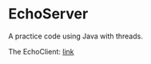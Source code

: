 # EchoServer
A practice code using Java with threads.


The EchoClient: [link](https://github.com/bichanna/EchoClient)
